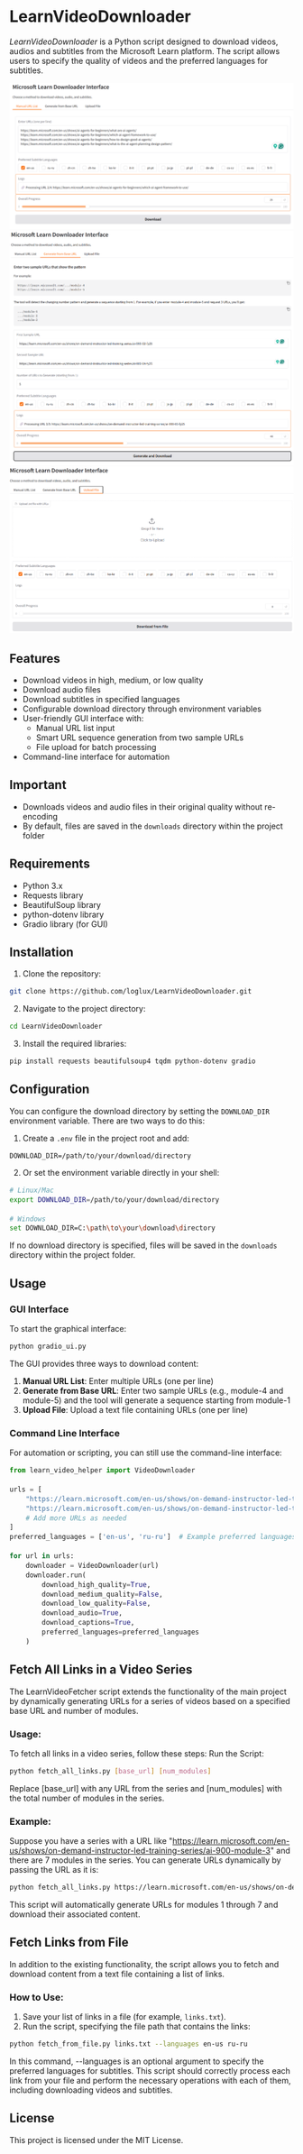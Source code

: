 # LearnVideoDownloader

*LearnVideoDownloader* is a Python script designed to download videos, audios and subtitles from the Microsoft Learn platform. The script allows users to specify the quality of videos and the preferred languages for subtitles.

![GUI Interface](screenshots/manual.png)
![URL Generator](screenshots/url_generator.png)
![Links From File](screenshots/from_file.png)

## Features

- Download videos in high, medium, or low quality
- Download audio files
- Download subtitles in specified languages
- Configurable download directory through environment variables
- User-friendly GUI interface with:
  - Manual URL list input
  - Smart URL sequence generation from two sample URLs
  - File upload for batch processing
- Command-line interface for automation

## Important

- Downloads videos and audio files in their original quality without re-encoding
- By default, files are saved in the `downloads` directory within the project folder

## Requirements

- Python 3.x
- Requests library
- BeautifulSoup library
- python-dotenv library
- Gradio library (for GUI)

## Installation

1. Clone the repository:

```bash
git clone https://github.com/loglux/LearnVideoDownloader.git
```

2. Navigate to the project directory:

```bash
cd LearnVideoDownloader
```

3. Install the required libraries:
```bash
pip install requests beautifulsoup4 tqdm python-dotenv gradio
```

## Configuration

You can configure the download directory by setting the `DOWNLOAD_DIR` environment variable. There are two ways to do this:

1. Create a `.env` file in the project root and add:
```
DOWNLOAD_DIR=/path/to/your/download/directory
```

2. Or set the environment variable directly in your shell:
```bash
# Linux/Mac
export DOWNLOAD_DIR=/path/to/your/download/directory

# Windows
set DOWNLOAD_DIR=C:\path\to\your\download\directory
```

If no download directory is specified, files will be saved in the `downloads` directory within the project folder.

## Usage

### GUI Interface

To start the graphical interface:
```bash
python gradio_ui.py
```

The GUI provides three ways to download content:
1. **Manual URL List**: Enter multiple URLs (one per line)
2. **Generate from Base URL**: Enter two sample URLs (e.g., module-4 and module-5) and the tool will generate a sequence starting from module-1
3. **Upload File**: Upload a text file containing URLs (one per line)

### Command Line Interface

For automation or scripting, you can still use the command-line interface:

```python
from learn_video_helper import VideoDownloader

urls = [
    "https://learn.microsoft.com/en-us/shows/on-demand-instructor-led-training-series/ai-050-module-1/",
    "https://learn.microsoft.com/en-us/shows/on-demand-instructor-led-training-series/ai-050-module-2/",
    # Add more URLs as needed
]
preferred_languages = ['en-us', 'ru-ru']  # Example preferred languages: English and Russian subtitles

for url in urls:
    downloader = VideoDownloader(url)
    downloader.run(
        download_high_quality=True,
        download_medium_quality=False,
        download_low_quality=False,
        download_audio=True,
        download_captions=True,
        preferred_languages=preferred_languages
    )
```

## Fetch All Links in a Video Series
The LearnVideoFetcher script extends the functionality of the main project by dynamically generating URLs for a series of videos based on a specified base URL and number of modules.
### Usage:
To fetch all links in a video series, follow these steps:
Run the Script:
```bash
python fetch_all_links.py [base_url] [num_modules]
```
Replace [base_url] with any URL from the series and [num_modules] with the total number of modules in the series.

### Example:

Suppose you have a series with a URL like "https://learn.microsoft.com/en-us/shows/on-demand-instructor-led-training-series/ai-900-module-3" and there are 7 modules in the series. You can generate URLs dynamically by passing the URL as it is:
```bash
python fetch_all_links.py https://learn.microsoft.com/en-us/shows/on-demand-instructor-led-training-series/ai-900-module-3 7
```
This script will automatically generate URLs for modules 1 through 7 and download their associated content.

## Fetch Links from File

In addition to the existing functionality, the script allows you to fetch and download content from a text file containing a list of links.

### How to Use:
1. Save your list of links in a file (for example, `links.txt`).
2. Run the script, specifying the file path that contains the links:
```bash
python fetch_from_file.py links.txt --languages en-us ru-ru
```
In this command, --languages is an optional argument to specify the preferred languages for subtitles.
This script should correctly process each link from your file and perform the necessary operations with each of them, including downloading videos and subtitles.

## License
This project is licensed under the MIT License.
